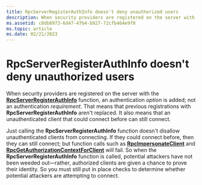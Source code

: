 ```yaml
---
title: RpcServerRegisterAuthInfo doesn't deny unauthorized users
description: When security providers are registered on the server with the RpcServerRegisterAuthInfo function, an authentication option is added; not an authentication requirement.
ms.assetid: c8db8973-6d47-47b4-b927-72cfb464e9f0
ms.topic: article
ms.date: 02/21/2023
---
```


# RpcServerRegisterAuthInfo doesn't deny unauthorized users

When security providers are registered on the server with the [**RpcServerRegisterAuthInfo**](/windows/win32/api/Rpcdce/nf-rpcdce-rpcserverregisterauthinfo) function, an authentication *option* is added; not an authentication *requirement*. That means that previous registrations with **RpcServerRegisterAuthInfo** aren't replaced. It also means that an unauthenticated client that could connect before can still connect.

Just calling the **RpcServerRegisterAuthInfo** function doesn't disallow unauthenticated clients from connecting. If they could connect before, then they can still connect; but function calls such as [**RpcImpersonateClient**](/windows/win32/api/Rpcdce/nf-rpcdce-rpcimpersonateclient) and [**RpcGetAuthorizationContextForClient**](/windows/win32/api/Rpcasync/nf-rpcasync-rpcgetauthorizationcontextforclient) will fail. So when the **RpcServerRegisterAuthInfo** function is called, potential attackers have not been weeded out&mdash;rather, authorized clients are given a chance to prove their identity. So you must still put in place checks to determine whether potential attackers are attempting to connect.
